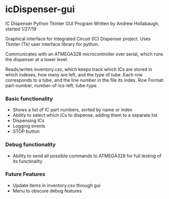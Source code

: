 # icDispenser-gui
IC Dispenser Python Tkinter GUI Program
Written by Andrew Hollabaugh, started 1/27/19

Graphical interface for Integrated Circuit (IC) Dispenser project. Uses Tkinter (Tk) user interface library
for python.

Communicates with an ATMEGA328 microcontroller over serial, which runs the dispenser at a lower level.

Reads/writes inventory.csv, which keeps track which ICs are stored in which indexes, how many are left, and the type of tube. Each row corresponds to a tube, and the line number in the file its index.
Row Format: part-number, number-of-ics-left, tube-type

### Basic functionality
- Shows a list of IC part numbers, sorted by name or index
- Ability to select which ICs to dispense, adding them to a separate list
- Dispensing ICs
- Logging events
- STOP button

### Debug functionality
- Ability to send all possible commands to ATMEGA328 for full testing of its functinality

### Future Features
- Update items in inventory.csv through gui
- Menu to obscure debug features
